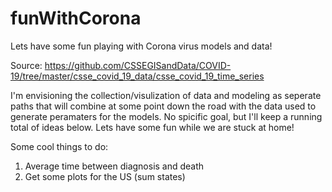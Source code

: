 # funWithCorona

Lets have some fun playing with Corona virus models and data!

Source: https://github.com/CSSEGISandData/COVID-19/tree/master/csse_covid_19_data/csse_covid_19_time_series

I'm envisioning the collection/visulization of data and modeling as seperate paths that will combine at some point down the road with the data used to generate peramaters for the models. No spicific goal, but I'll keep a running total of ideas below. Lets have some fun while we are stuck at home!

Some cool things to do:
1) Average time between diagnosis and death
2) Get some plots for the US (sum states)
